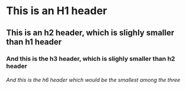 # This is an H1 header 
## This is an h2 header, which is slighly smaller than h1 header
### And this is the h3 header, which is slighly smaller than h2 header
###### And this is the h6 header which would be the smallest among the three
